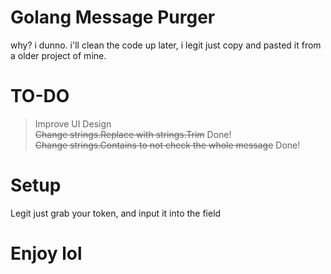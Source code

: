 # Golang Message Purger
why? i dunno.  i'll clean the code up later, i legit just copy and pasted it from a older project of mine.

# TO-DO
> Improve UI Design </br>
> ~~Change strings.Replace with strings.Trim~~ Done!</br>
> ~~Change strings.Contains to not check the whole message~~ Done! </br>

# Setup
Legit just grab your token, and input it into the field


# Enjoy lol
